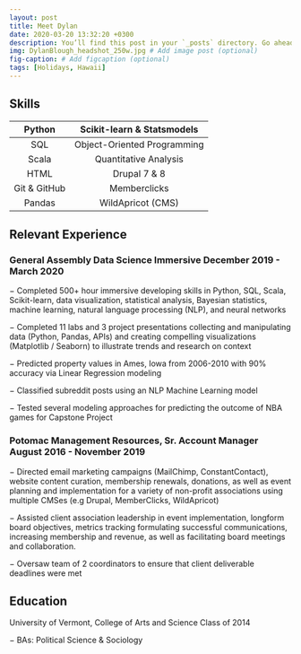 ```yaml
---
layout: post
title: Meet Dylan
date: 2020-03-20 13:32:20 +0300
description: You’ll find this post in your `_posts` directory. Go ahead and edit it and re-build the site to see your changes. # Add post description (optional)
img: DylanBlough_headshot_250w.jpg # Add image post (optional)
fig-caption: # Add figcaption (optional)
tags: [Holidays, Hawaii]
---
```


## Skills
 
|    Python    |  Scikit-learn & Statsmodels |
|:------------:|:---------------------------:|
|      SQL     | Object-Oriented Programming |
|     Scala    |    Quantitative Analysis    |
|     HTML     |         Drupal 7 & 8        |
| Git & GitHub |         Memberclicks        |
|    Pandas    |      WildApricot (CMS)      |
 
 

## Relevant Experience
 
### General Assembly Data Science Immersive 			December  2019 -  March 2020
 
−	Completed 500+ hour immersive developing skills in Python, SQL, Scala, Scikit-learn, data visualization, statistical analysis, Bayesian statistics, machine learning, natural language processing (NLP), and neural networks

−	Completed 11 labs and 3 project presentations collecting and manipulating data (Python, Pandas, APIs) and creating compelling visualizations (Matplotlib / Seaborn) to illustrate trends and research on context

−	Predicted property values in Ames, Iowa from 2006-2010 with 90% accuracy via Linear Regression modeling

−	Classified subreddit posts using an NLP Machine Learning model

−	Tested several modeling approaches for predicting the outcome of NBA games for Capstone Project

### Potomac Management Resources, Sr. Account Manager                 August 2016 - November 2019
−	Directed email marketing campaigns (MailChimp, ConstantContact), website content curation, membership renewals, donations, as well as event planning and implementation for a variety of non-profit associations using multiple CMSes (e.g Drupal, MemberClicks, WildApricot)

−	Assisted client association leadership in event implementation, longform board objectives, metrics tracking formulating successful communications, increasing membership and revenue, as well as facilitating board meetings and collaboration. 

−	Oversaw team of 2 coordinators to ensure that client deliverable deadlines were met

 

## Education
University of Vermont, College of Arts and Science                                                     Class of 2014

−	BAs: Political Science & Sociology
